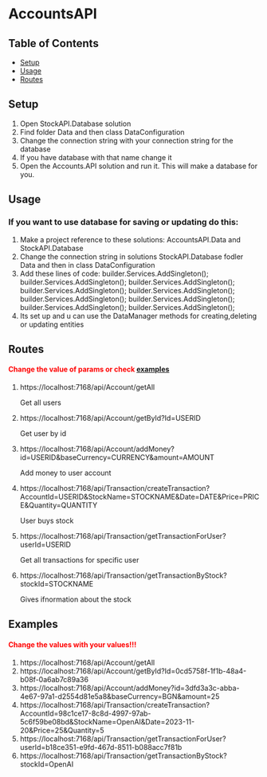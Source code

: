 # AccountsAPI

## Table of Contents

- [Setup](#Setup)
- [Usage](#Usage)
- [Routes](#Routes)

## Setup

<ol>
<li>Open StockAPI.Database solution</li>
<li>Find folder Data and then class DataConfiguration</li>
<li>Change the connection string with your connection string for the database</li>
<li>If you have database with that name change it</li>
<li>Open the Accounts.API solution and run it. This will make a database for you.</li>
</ol>

## Usage

<h3>If you want to use database for saving or updating do this:</h3>
<ol>
<li>Make a project reference to these solutions: AccountsAPI.Data and StockAPI.Database</li>
<li>Change the connection string in solutions StockAPI.Database fodler Data and then in class DataConfiguration</li>
<li>Add these lines of code:
builder.Services.AddSingleton<ITypeDictionary, TypeDictionary>();
builder.Services.AddSingleton<IPasswordHasher, PasswordHasher>();
builder.Services.AddSingleton<IDataInserter, DataInserter>();
builder.Services.AddSingleton<IDatabaseService, DatabaseService>();
builder.Services.AddSingleton<ITableService, TableService>();
builder.Services.AddSingleton<IDataSelector, DataSelector>();
builder.Services.AddSingleton<IDataConfiguration, DataConfiguration>();
builder.Services.AddSingleton<IDataManager, DataManager>();
builder.Services.AddSingleton<ISeed, Seed>();
</li>
<li>Its set up and u can use the DataManager methods for creating,deleting or updating entities</li>

</ol>

## Routes

<h4 style="color:red;">Change the value of params or check <a href="#examples">examples</a></h4>
<ol>
<li>https://localhost:7168/api/Account/getAll</li>
<p>Get all users</p>
<li>https://localhost:7168/api/Account/getById?Id=USERID</li>
<p>Get user by id</p>
<li>https://localhost:7168/api/Account/addMoney?id=USERID&baseCurrency=CURRENCY&amount=AMOUNT</li>
<p>Add money to user account</p>
<li>https://localhost:7168/api/Transaction/createTransaction?AccountId=USERID&StockName=STOCKNAME&Date=DATE&Price=PRICE&Quantity=QUANTITY</li>
<p>User buys stock</p>
<li>https://localhost:7168/api/Transaction/getTransactionForUser?userId=USERID</li>
<p>Get all transactions for specific user</p>
<li>https://localhost:7168/api/Transaction/getTransactionByStock?stockId=STOCKNAME</li>
<p>Gives ifnormation about the stock</p>

</ol>

## Examples

<h4 style="color:red;">Change the values with your values!!! </h4>
<ol>
<li>https://localhost:7168/api/Account/getAll </li>
<li>https://localhost:7168/api/Account/getById?Id=0cd5758f-1f1b-48a4-b08f-0a6ab7c89a36</li>
<li>https://localhost:7168/api/Account/addMoney?id=3dfd3a3c-abba-4e67-97a1-d2554d81e5a8&baseCurrency=BGN&amount=25</li>
<li>https://localhost:7168/api/Transaction/createTransaction?AccountId=98c1ce17-8c8d-4997-97ab-5c6f59be08bd&StockName=OpenAI&Date=2023-11-20&Price=25&Quantity=5</li>
<li>https://localhost:7168/api/Transaction/getTransactionForUser?userId=b18ce351-e9fd-467d-8511-b088acc7f81b</li>
<li>https://localhost:7168/api/Transaction/getTransactionByStock?stockId=OpenAI</li>
</ol>
